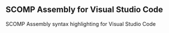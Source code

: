 ## SCOMP Assembly for Visual Studio Code

SCOMP Assembly syntax highlighting for Visual Studio Code 
